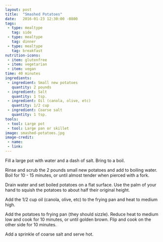 ```yaml
---
layout: post
title:  "Smashed Potatoes"
date:   2016-01-23 12:30:00 -0800
tags:
 - type: mealtype
   tag: side
 - type: mealtype
   tag: dinner
 - type: mealtype
   tag: breakfast
nutrition-icons:
 - item: glutenfree
 - item: vegetarian
 - item: vegan
time: 40 minutes
ingredients:
 - ingredient: Small new potatoes
   quantity: 2 pounds
 - ingredient: Salt
   quantity: 1 tsp.
 - ingredient: Oil (canola, olive, etc)
   quantity: 1/2 cup
 - ingredient: Coarse salt
   quantity: 1 tsp.
tools:
 - tool: Large pot
 - tool: Large pan or skillet
image: smashed-potatoes.jpg
image-credit:
 - name:
 - link:
---
```

Fill a large pot with water and a dash of salt. Bring to a boil.

Rinse and scrub the <span>2 pounds small new potatoes</span> and add to boiling water. Boil for 10 - 15 minutes, or until almost tender when pierced with a fork.

Drain water and set boiled potatoes on a flat surface. Use the palm of your hand to squish the potatoes to about half their original height. 

Add the <span>1/2 cup oil (canola, olive, etc)</span> to the frying pan and heat to medium high.

Add the potatoes to frying pan (they should sizzle). Reduce heat to medium low and cook for 10 minutes, or until golden brown. Flip and cook on the other side for 10 minutes. 

Add a sprinkle of <span>coarse salt</span> and serve hot. 